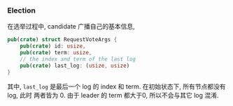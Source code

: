 ### Election

在选举过程中, candidate 广播自己的基本信息,
```rust
pub(crate) struct RequestVoteArgs {
    pub(crate) id: usize,
    pub(crate) term: usize,
    // the index and term of the last log
    pub(crate) last_log: (usize, usize)
}
```
其中, `last_log` 是最后一个 log 的 index 和 term.
在初始状态下, 所有节点都没有 log, 此时 两者皆为 0.
由于 leader 的 term 都大于0, 所以不会与其它 log 混淆.

